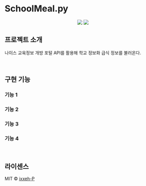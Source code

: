 #  SchoolMeal.py

<div align="center">
   <img src="https://img.shields.io/badge/Visual Studio Code-007ACC?style=flat&logo=visualstudiocode&logoColor=white"/>
   <img src="https://img.shields.io/badge/Python-3776AB?style=flat&logo=python&logoColor=white"/>
</div>

## 프로젝트 소개
나이스 교육정보 개방 포털 API를 활용해 학교 정보화 급식 정보를 불러온다.

<br>

## 구현 기능

### 기능 1
   
### 기능 2
      
### 기능 3
      
### 기능 4
      
<br>

## 라이센스

MIT &copy; [ixxeh-P](https://www.github.com/ixxeh-p)

